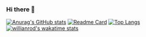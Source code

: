 ### Hi there 👋

<!--
**Gabrielms-1/Gabrielms-1** is a ✨ _special_ ✨ repository because its `README.md` (this file) appears on your GitHub profile.

Here are some ideas to get you started:

- 🔭 I’m currently working on ...
- 🌱 I’m currently learning ...
- 👯 I’m looking to collaborate on ...
- 🤔 I’m looking for help with ...
- 💬 Ask me about ...
- 📫 How to reach me: ...
- 😄 Pronouns: ...
- ⚡ Fun fact: ...
-->

[![Anurag's GitHub stats](https://github-readme-stats.vercel.app/api?username=Gabrielms-1&theme=buefy&show_icons=true)](https://github.com/anuraghazra/github-readme-stats)
[![Readme Card](https://github-readme-stats.vercel.app/api/pin/?username=Gabrielms-1&repo=Projetos-Cpp&theme=buefy&show_owner=1)](https://github.com/anuraghazra/github-readme-stats)
[![Top Langs](https://github-readme-stats.vercel.app/api/top-langs/?username=Gabrielms-1&theme=buefy&layout=compact)](https://github.com/anuraghazra/github-readme-stats)
[![willianrod's wakatime stats](https://github-readme-stats.vercel.app/api/wakatime?username=Gabrielms-1&theme=buefy)](https://github.com/anuraghazra/github-readme-stats)
